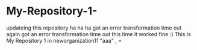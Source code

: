 # My-Repository-1-
updateing this repository ha ha ha
got an error transformation time out
again got an error transformation time out
this time it worked fine :)
This is My Repository 1 in neworganization11 "aaa" , =
